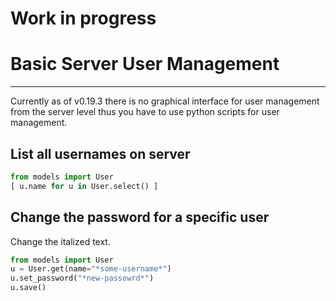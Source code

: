 # Work in progress

# Basic Server User Management
---
Currently as of v0.19.3 there is no graphical interface for user management from the server level thus you have to use python scripts for user management.

## List all usernames on server  
```python  
from models import User
[ u.name for u in User.select() ]
```  

## Change the password for a specific user  
Change the italized text.  
```python  
from models import User
u = User.get(name="*some-username*")
u.set_password("*new-passowrd*")
u.save() 
```  
